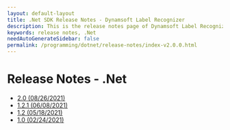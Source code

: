 ```yaml
---
layout: default-layout
title: .Net SDK Release Notes - Dynamsoft Label Recognizer 
description: This is the release notes page of Dynamsoft Label Recognizer for .Net SDK.
keywords: release notes, .Net
needAutoGenerateSidebar: false
permalink: /programming/dotnet/release-notes/index-v2.0.0.html
---
```


# Release Notes - .Net

- [2.0   (08/26/2021)](dotnet-2.md#20-08262021)
- [1.2.1 (06/08/2021)](dotnet-1.md#121-06082021)
- [1.2   (05/18/2021)](dotnet-1.md#12-05182021)
- [1.0   (02/24/2021)](dotnet-1.md#10-02242021)

